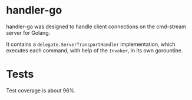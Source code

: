 # handler-go
handler-go was designed to handle client connections on the cmd-stream server 
for Golang. 

It contains a `delegate.ServerTransportHandler` implementation, which executes 
each command, with help of the `Invoker`, in its own gorountine.

# Tests
Test coverage is about 96%.